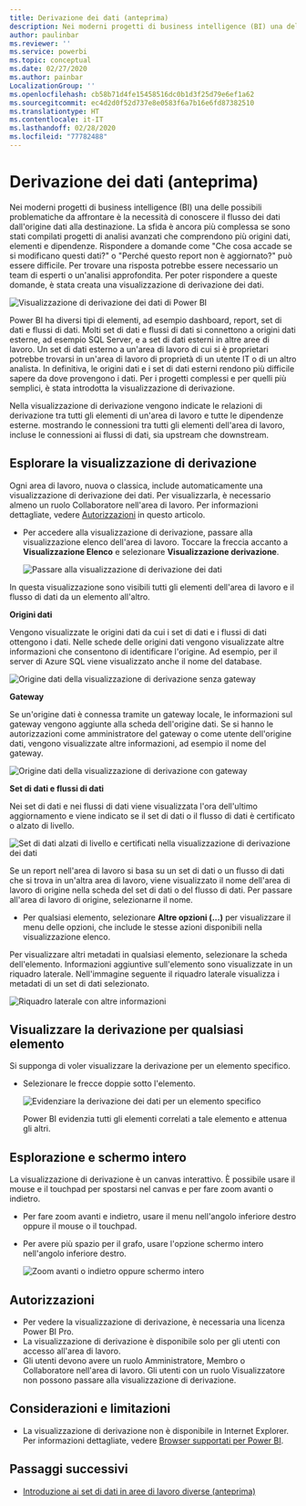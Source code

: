 ```yaml
---
title: Derivazione dei dati (anteprima)
description: Nei moderni progetti di business intelligence (BI) una delle principali problematiche affrontate da molti clienti è la necessità di conoscere il flusso dei dati dall'origine dati alla destinazione.
author: paulinbar
ms.reviewer: ''
ms.service: powerbi
ms.topic: conceptual
ms.date: 02/27/2020
ms.author: painbar
LocalizationGroup: ''
ms.openlocfilehash: cb58b71d4fe15458516dc0b1d3f25d79e6ef1a62
ms.sourcegitcommit: ec4d2d0f52d737e8e0583f6a7b16e6fd87382510
ms.translationtype: HT
ms.contentlocale: it-IT
ms.lasthandoff: 02/28/2020
ms.locfileid: "77782488"
---
```

# <a name="data-lineage-preview"></a>Derivazione dei dati (anteprima)
Nei moderni progetti di business intelligence (BI) una delle possibili problematiche da affrontare è la necessità di conoscere il flusso dei dati dall'origine dati alla destinazione. La sfida è ancora più complessa se sono stati compilati progetti di analisi avanzati che comprendono più origini dati, elementi e dipendenze. Rispondere a domande come "Che cosa accade se si modificano questi dati?" o "Perché questo report non è aggiornato?" può essere difficile. Per trovare una risposta potrebbe essere necessario un team di esperti o un'analisi approfondita. Per poter rispondere a queste domande, è stata creata una visualizzazione di derivazione dei dati.

![Visualizzazione di derivazione dei dati di Power BI](media/service-data-lineage/service-data-lineage-view.png)
 
Power BI ha diversi tipi di elementi, ad esempio dashboard, report, set di dati e flussi di dati. Molti set di dati e flussi di dati si connettono a origini dati esterne, ad esempio SQL Server, e a set di dati esterni in altre aree di lavoro. Un set di dati esterno a un'area di lavoro di cui si è proprietari potrebbe trovarsi in un'area di lavoro di proprietà di un utente IT o di un altro analista. In definitiva, le origini dati e i set di dati esterni rendono più difficile sapere da dove provengono i dati. Per i progetti complessi e per quelli più semplici, è stata introdotta la visualizzazione di derivazione.

Nella visualizzazione di derivazione vengono indicate le relazioni di derivazione tra tutti gli elementi di un'area di lavoro e tutte le dipendenze esterne. mostrando le connessioni tra tutti gli elementi dell'area di lavoro, incluse le connessioni ai flussi di dati, sia upstream che downstream.

## <a name="explore-lineage-view"></a>Esplorare la visualizzazione di derivazione

Ogni area di lavoro, nuova o classica, include automaticamente una visualizzazione di derivazione dei dati. Per visualizzarla, è necessario almeno un ruolo Collaboratore nell'area di lavoro. Per informazioni dettagliate, vedere [Autorizzazioni](#permissions) in questo articolo.

* Per accedere alla visualizzazione di derivazione, passare alla visualizzazione elenco dell'area di lavoro. Toccare la freccia accanto a **Visualizzazione Elenco** e selezionare **Visualizzazione derivazione**.

   ![Passare alla visualizzazione di derivazione dei dati](media/service-data-lineage/service-data-lineage-view-select.png)

In questa visualizzazione sono visibili tutti gli elementi dell'area di lavoro e il flusso di dati da un elemento all'altro.

**Origini dati**

Vengono visualizzate le origini dati da cui i set di dati e i flussi di dati ottengono i dati. Nelle schede delle origini dati vengono visualizzate altre informazioni che consentono di identificare l'origine. Ad esempio, per il server di Azure SQL viene visualizzato anche il nome del database.

![Origine dati della visualizzazione di derivazione senza gateway](media/service-data-lineage/service-data-lineage-data-source-card.png)
 
**Gateway**

Se un'origine dati è connessa tramite un gateway locale, le informazioni sul gateway vengono aggiunte alla scheda dell'origine dati. Se si hanno le autorizzazioni come amministratore del gateway o come utente dell'origine dati, vengono visualizzate altre informazioni, ad esempio il nome del gateway.

![Origine dati della visualizzazione di derivazione con gateway](media/service-data-lineage/service-data-lineage-data-gateway-card.png)

**Set di dati e flussi di dati**
 
Nei set di dati e nei flussi di dati viene visualizzata l'ora dell'ultimo aggiornamento e viene indicato se il set di dati o il flusso di dati è certificato o alzato di livello.

![Set di dati alzati di livello e certificati nella visualizzazione di derivazione dei dati](media/service-data-lineage/service-data-lineage-promoted-certified.png)
 
Se un report nell'area di lavoro si basa su un set di dati o un flusso di dati che si trova in un'altra area di lavoro, viene visualizzato il nome dell'area di lavoro di origine nella scheda del set di dati o del flusso di dati. Per passare all'area di lavoro di origine, selezionarne il nome.

* Per qualsiasi elemento, selezionare **Altre opzioni (...)** per visualizzare il menu delle opzioni, che include le stesse azioni disponibili nella visualizzazione elenco.

Per visualizzare altri metadati in qualsiasi elemento, selezionare la scheda dell'elemento. Informazioni aggiuntive sull'elemento sono visualizzate in un riquadro laterale. Nell'immagine seguente il riquadro laterale visualizza i metadati di un set di dati selezionato.

![Riquadro laterale con altre informazioni](media/service-data-lineage/service-data-lineage-side-pane.png)
 
## <a name="show-lineage-for-any-artifact"></a>Visualizzare la derivazione per qualsiasi elemento 

Si supponga di voler visualizzare la derivazione per un elemento specifico.

* Selezionare le frecce doppie sotto l'elemento.

   ![Evidenziare la derivazione dei dati per un elemento specifico](media/service-data-lineage/service-data-lineage-specific-artifact.png)

   Power BI evidenzia tutti gli elementi correlati a tale elemento e attenua gli altri. 

## <a name="navigation-and-full-screen"></a>Esplorazione e schermo intero 

La visualizzazione di derivazione è un canvas interattivo. È possibile usare il mouse e il touchpad per spostarsi nel canvas e per fare zoom avanti o indietro.

* Per fare zoom avanti e indietro, usare il menu nell'angolo inferiore destro oppure il mouse o il touchpad.
* Per avere più spazio per il grafo, usare l'opzione schermo intero nell'angolo inferiore destro. 

    ![Zoom avanti o indietro oppure schermo intero](media/service-data-lineage/service-data-lineage-zoom.png)

## <a name="permissions"></a>Autorizzazioni

* Per vedere la visualizzazione di derivazione, è necessaria una licenza Power BI Pro.
* La visualizzazione di derivazione è disponibile solo per gli utenti con accesso all'area di lavoro.
* Gli utenti devono avere un ruolo Amministratore, Membro o Collaboratore nell'area di lavoro. Gli utenti con un ruolo Visualizzatore non possono passare alla visualizzazione di derivazione.


## <a name="considerations-and-limitations"></a>Considerazioni e limitazioni

- La visualizzazione di derivazione non è disponibile in Internet Explorer. Per informazioni dettagliate, vedere [Browser supportati per Power BI](../power-bi-browsers.md).

## <a name="next-steps"></a>Passaggi successivi

* [Introduzione ai set di dati in aree di lavoro diverse (anteprima)](../service-datasets-across-workspaces.md)
